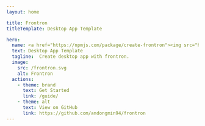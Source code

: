```yaml
---
layout: home

title: Frontron
titleTemplate: Desktop App Template

hero:
  name: <a href="https://npmjs.com/package/create-frontron"><img src="https://img.shields.io/npm/v/frontron" alt="npm package"></a>Frontron
  text: Desktop App Template
  tagline:  Create desktop app with frontron.
  image:
    src: /frontron.svg
    alt: Frontron
  actions:
    - theme: brand
      text: Get Started
      link: /guide/
    - theme: alt
      text: View on GitHub
      link: https://github.com/andongmin94/frontron
---
```

